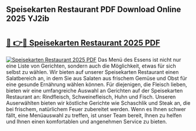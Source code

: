 ## Speisekarten Restaurant PDF Download Online 2025 YJ2ib

# <h2><a href="http://gca64l.nevu.top/?p=Speisekarten+Restaurant">🔗 👉🔴 Speisekarten Restaurant 2025 PDF</a></h2>

[![Speisekarten Restaurant 2025 PDF](https://i.imgur.com/dBaPXMq.png)](http://gca64l.nevu.top/?p=Speisekarten+Restaurant)
Das Menü des Essens ist nicht nur eine Liste von Gerichten, sondern auch die Möglichkeit, etwas für sich selbst zu wählen. Wir bieten auf unserer Speisekarten Restaurant einen Salatbereich an, in dem Sie aus Salaten aus frischem Gemüse und Obst für eine gesunde Ernährung wählen können. Für diejenigen, die Fleisch lieben, bieten wir eine umfangreiche Auswahl an Gerichten auf der Speisekarten Restaurant an: Rindfleisch, Schweinefleisch, Huhn und Fisch. Unseren Auserwählten bieten wir köstliche Gerichte wie Schaschlik und Steak an, die bei frischem, natürlichem Feuer zubereitet werden. Wenn es Ihnen schwer fällt, eine Menüauswahl zu treffen, ist unser Team bereit, Ihnen zu helfen und Ihnen einen komfortablen und angenehmen Service zu bieten.
